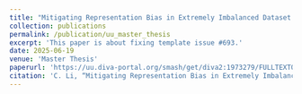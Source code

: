 ```yaml
---
title: "Mitigating Representation Bias in Extremely Imbalanced Dataset via Batch-aware Modulated Generative Adversarial Network"
collection: publications
permalink: /publication/uu_master_thesis
excerpt: 'This paper is about fixing template issue #693.'
date: 2025-06-19
venue: 'Master Thesis'
paperurl: 'https://uu.diva-portal.org/smash/get/diva2:1973279/FULLTEXT01.pdf'
citation: 'C. Li, “Mitigating Representation Bias in Extremely Imbalanced Dataset via Batch-aware Modulated Generative Adversarial Network,” Dissertation, 2025.'
---
```


<!-- The contents above will be part of a list of publications, if the user clicks the link for the publication than the contents of section will be rendered as a full page, allowing you to provide more information about the paper for the reader. When publications are displayed as a single page, the contents of the above "citation" field will automatically be included below this section in a smaller font. -->
